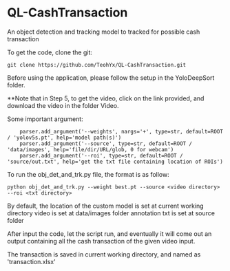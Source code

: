 # QL-CashTransaction
An object detection and tracking model to tracked for possible cash transaction

To get the code, clone the git:

``` 
git clone https://github.com/TeohYx/QL-CashTransaction.git
```

Before using the application, please follow the setup in the YoloDeepSort folder. 

**Note that in Step 5, to get the video, click on the link provided, and download the video in the folder Video.

Some important argument:
```
    parser.add_argument('--weights', nargs='+', type=str, default=ROOT / 'yolov5s.pt', help='model path(s)')
    parser.add_argument('--source', type=str, default=ROOT / 'data/images', help='file/dir/URL/glob, 0 for webcam')
    parser.add_argument('--roi', type=str, default=ROOT / 'source/out.txt', help='get the txt file containing location of ROIs')
```

To run the obj_det_and_trk.py file, the format is as follow:
```
python obj_det_and_trk.py --weight best.pt --source <video directory> --roi <txt directory>
```
By default, the location of the 
  custom model is set at current working directory
  video is set at data/images folder
  annotation txt is set at source folder

After input the code, let the script run, and eventually it will come out an output containing all the cash transaction of the given video input.

The transaction is saved in current working directory, and named as 'transaction.xlsx'
